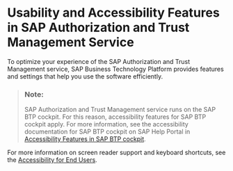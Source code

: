 <!-- loio29fdcb5ddb724764953b906a699709a7 -->

# Usability and Accessibility Features in SAP Authorization and Trust Management Service

To optimize your experience of the SAP Authorization and Trust Management service, SAP Business Technology Platform provides features and settings that help you use the software efficiently.



> ### Note:  
> SAP Authorization and Trust Management service runs on the SAP BTP cockpit. For this reason, accessibility features for SAP BTP cockpit apply. For more information, see the accessibility documentation for SAP BTP cockpit on SAP Help Portal in [Accessibility Features in SAP BTP cockpit](../50-administration-and-ops/accessibility-features-in-sap-btp-cockpit-8153bc4.md).

For more information on screen reader support and keyboard shortcuts, see the [Accessibility for End Users](https://help.sap.com/docs/SAPUI5/bc5a64aac808463baa95b4230f221716/f562835d0b4e44129aa24a17551a0baa.html?version=1.98).



